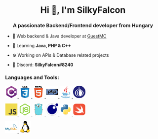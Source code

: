 <h1 align="center">Hi 👋, I'm SilkyFalcon</h1>
<h3 align="center">A passionate Backend/Frontend developer from Hungary</h3>


- 🔗 Web backend & Java developer at [GuestMC](https://discord.gg/4Vwqu6x)

- 🌱 Learning **Java, PHP & C++**

- ⚙ Working on APIs & Database related projects
- 💬 Discord: **SilkyFalcon#8240**
<h3 align="left">Languages and Tools:</h3>
<p align="left"> <a href="https://www.w3schools.com/cs/" target="_blank"> <img src="https://raw.githubusercontent.com/devicons/devicon/master/icons/csharp/csharp-original.svg" alt="csharp" width="40" height="40"/> </a> <a href="https://www.w3schools.com/css/" target="_blank"> <img src="https://raw.githubusercontent.com/devicons/devicon/master/icons/css3/css3-original-wordmark.svg" alt="css3" width="40" height="40"/> </a>
 <a href="https://www.w3.org/html/" target="_blank"> <img src="https://raw.githubusercontent.com/devicons/devicon/master/icons/html5/html5-original-wordmark.svg" alt="html5" width="40" height="40"/> </a> <a href="https://www.php.net" target="_blank"> <img src="https://raw.githubusercontent.com/devicons/devicon/master/icons/php/php-original.svg" alt="php" width="40" height="40"/> </a> <a href="https://www.java.com" target="_blank"> <img src="https://raw.githubusercontent.com/devicons/devicon/master/icons/java/java-original.svg" alt="java" width="40" height="40"/> </a>
<a href="https://www.perl.org/" target="_blank"> <img src="https://raw.githubusercontent.com/devicons/devicon/master/icons/perl/perl-original.svg" alt="Perl" width="40" height="40"/> </a> </p> 
<a href="https://www.javascript.com" target="_blank"> <img src="https://raw.githubusercontent.com/devicons/devicon/master/icons/javascript/javascript-original.svg" alt="JS" width="40" height="40"/> </a>
<a href="https://nodejs.org/en/" target="_blank"> <img src="https://raw.githubusercontent.com/devicons/devicon/master/icons/nodejs/nodejs-original.svg" alt="NodeJS" width="40" height="40"/> </a>
<a href="https://golang.org/" target="_blank"> <img src="https://raw.githubusercontent.com/devicons/devicon/master/icons/go/go-original.svg" alt="GO" width="40" height="40"/> </a>
<a href="https://www.lua.org/" target="_blank"> <img src="https://raw.githubusercontent.com/devicons/devicon/master/icons/lua/lua-original.svg" alt="Lua" width="40" height="40"/> </a>
<a href="https://www.python.org/" target="_blank"> <img src="https://raw.githubusercontent.com/devicons/devicon/master/icons/python/python-original.svg" alt="Python" width="40" height="40"/> </a>
<a href="https://developer.apple.com/swift/" target="_blank"> <img src="https://raw.githubusercontent.com/devicons/devicon/master/icons/swift/swift-original.svg" alt="Swift" width="40" height="40"/> </a> </p>
<a href="https://www.mysql.com/" target="_blank"> <img src="https://raw.githubusercontent.com/devicons/devicon/master/icons/mysql/mysql-original-wordmark.svg" alt="mysql" width="40" height="40"/> </a>
<a href="https://www.linux.org/" target="_blank"> <img src="https://raw.githubusercontent.com/devicons/devicon/master/icons/linux/linux-original.svg" alt="linux" width="40" height="40"/> </a>
